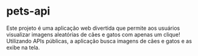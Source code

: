 # pets-api
Este projeto é uma aplicação web divertida que permite aos usuários visualizar imagens aleatórias de cães e gatos com apenas um clique! Utilizando APIs públicas, a aplicação busca imagens de cães e gatos e as exibe na tela. 
